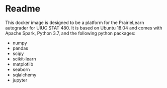 # Readme

This docker image is designed to be a platform for the PrairieLearn autograder for UIUC STAT 480. It is based on Ubuntu 18.04 and comes with Apache Spark, Python 3.7, and the following python packages:

- numpy  
- pandas  
- scipy  
- scikit-learn  
- matplotlib  
- seaborn 
- sqlalchemy  
- jupyter  

